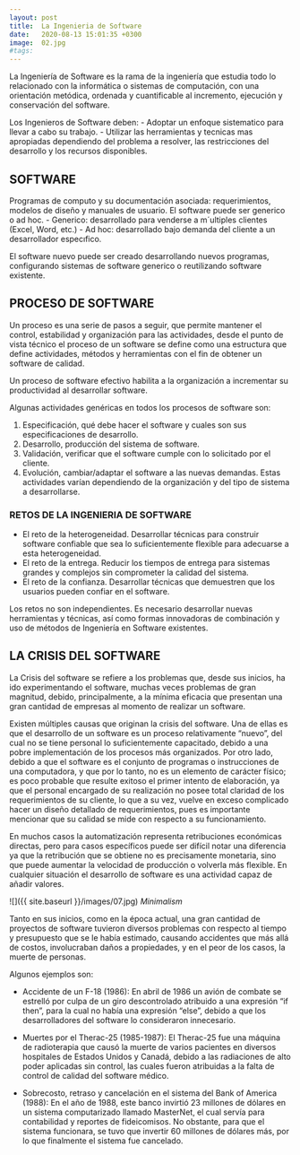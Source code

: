 ```yaml
---
layout: post
title:  La Ingenieria de Software
date:   2020-08-13 15:01:35 +0300
image:  02.jpg
#tags:   
---
```

La Ingeniería de Software es la rama de la ingeniería que estudia todo lo relacionado con la informática o  sistemas de computación, con una orientación metódica, ordenada y cuantificable al incremento, ejecución y conservación del software.

Los Ingenieros de Software deben:
    - Adoptar un enfoque sistematico para llevar a cabo su trabajo.
    - Utilizar las herramientas y tecnicas mas apropiadas dependiendo del problema a resolver, las             restricciones del desarrollo y los recursos disponibles.

## SOFTWARE

Programas de computo y su documentación asociada: requerimientos, modelos de diseño y manuales de usuario.
El software puede ser generico o ad hoc.
    - Generico: desarrollado para venderse a m´ultiples clientes (Excel, Word, etc.)
    - Ad hoc: desarrollado bajo demanda del cliente a un desarrollador especıfico.

El software nuevo puede ser creado desarrollando nuevos programas, configurando sistemas de software generico o reutilizando software existente.


## PROCESO DE SOFTWARE

 Un proceso es una serie de pasos a seguir, que permite mantener el control, estabilidad y organización para las actividades, desde el punto de vista técnico el proceso de un software se define como una estructura que define actividades, métodos y herramientas con el fin de obtener un software de calidad.

 Un proceso de software efectivo habilita a la organización a incrementar su productividad al desarrollar software.

 Algunas actividades genéricas en todos los procesos de software son:
 1. Especificación, qué debe hacer el software y cuales son sus especificaciones de desarrollo.
 2. Desarrollo, producción del sistema de software.
 3. Validación, verificar que el software cumple con lo solicitado por el cliente.
 4. Evolución, cambiar/adaptar el software a las nuevas demandas.
 Estas actividades varían dependiendo de la organización y del tipo de sistema a desarrollarse.

### RETOS DE LA INGENIERIA DE SOFTWARE

* El reto de la heterogeneidad. Desarrollar técnicas para construir software confiable que sea lo suficientemente flexible para adecuarse a esta heterogeneidad.
* El reto de la entrega. Reducir los tiempos de entrega para sistemas grandes y complejos sin comprometer la calidad del sistema.
* El reto de la confianza. Desarrollar técnicas que demuestren que los usuarios pueden confiar en el software.

Los retos no son independientes. Es necesario desarrollar nuevas herramientas y técnicas, así como formas innovadoras de combinación y uso de métodos de Ingeniería en Software existentes.


## LA CRISIS DEL SOFTWARE

La Crisis del software se refiere a los problemas que, desde sus inicios, ha ido experimentando el software, muchas veces problemas de gran magnitud, debido, principalmente, a la mínima eficacia que presentan una gran cantidad de empresas al momento de realizar un software.

Existen múltiples causas que originan la crisis del software. Una de ellas es que el desarrollo de un software es un proceso relativamente “nuevo”, del cual no se tiene personal lo suficientemente capacitado, debido a una pobre implementación de los procesos más organizados. Por otro lado, debido a que el software es el conjunto de programas o instrucciones de una computadora, y que por lo tanto, no es un elemento de carácter físico; es poco probable que resulte exitoso el primer intento de elaboración, ya que el personal encargado de su realización no posee total claridad de los requerimientos de su cliente, lo que a su vez, vuelve en exceso complicado hacer un diseño detallado de requerimientos, pues es importante mencionar que su calidad se mide con respecto a su funcionamiento.

En muchos casos la automatización representa retribuciones económicas directas, pero para casos específicos puede ser difícil notar una diferencia ya que la retribución que se obtiene no es precisamente monetaria, sino que puede aumentar la velocidad de producción o volverla más flexible. En cualquier situación el desarrollo de software es una actividad capaz de añadir valores.

![]({{ site.baseurl }}/images/07.jpg)
*Minimalism*

Tanto en sus inicios, como en la época actual, una gran cantidad de proyectos de software tuvieron diversos problemas con respecto al tiempo y presupuesto que se le había estimado, causando accidentes que más allá de costos, involucraban daños a propiedades, y en el peor de los casos, la muerte de personas.

Algunos ejemplos son:

* Accidente de un F-18 (1986): En abril de 1986 un avión de combate se estrelló por culpa de un giro descontrolado atribuido a una expresión “if then”, para la cual no había una expresión “else”, debido a que los desarrolladores del software lo consideraron innecesario.

* Muertes por el Therac-25 (1985-1987): El Therac-25 fue una máquina de radioterapia que causó la muerte de varios pacientes en diversos hospitales de Estados Unidos y Canadá, debido a las radiaciones de alto poder aplicadas sin control, las cuales fueron atribuidas a la falta de control de calidad del software médico.

* Sobrecosto, retraso y cancelación en el sistema del Bank of America (1988): En el año de 1988, este banco invirtió 23 millones de dólares en un sistema computarizado llamado MasterNet, el cual servía para contabilidad y reportes de fideicomisos. No obstante, para que el sistema funcionara, se tuvo que invertir 60 millones de dólares más, por lo que finalmente el sistema fue cancelado.